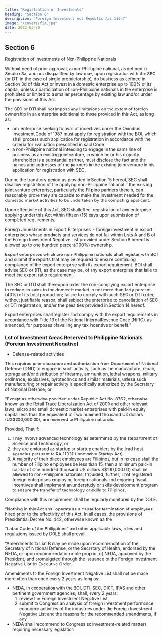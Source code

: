 ```yaml
---
title: "Registration of Investments"
heading: "Section 6"
description: "Foreign Investment Act Republic Act 11647"
image: "/covers/fia.jpg"
date: 2022-03-20
---
```


## Section 6 

<!--  Section 5 of R. A. No. 7042, as amended, i8 hereby amended to read as follows: -->

Registration of Investments of Non-Philippine Nationals

Without need of prior approval, a non-Philippine national, as defined in Section 3a, and not disqualified by law may, upon registration with the SEC (or DTI in the case of single proprietorship), do business as defined in Section 3d of this Act or invest in a domestic enterprise up to 100% of its capital, unless a participation of non-Philippine nationals in the enterprise is prohibited or limited to a smaller percentage by existing law and/or under the provisions of this Act. 

The SEC or DTI shall not impose any limitations on the extent of foreign ownership in an enterprise additional to those provided in this Act, as long as:
- any enterprise seeking to avail of incentives under the Omnibus Investment Code of 1987 must apply for registration with the BOI, which shall process such application for registration in accordance with the criteria for evaluation prescribed in said Code
- a non-Philippine national intending to engage in the same line of business as an existing jointventure, in which he or his majority shareholder is a substantial partner, must disclose the fact and the names and addresses of the partners in the existing joint venture in his application for registration with SEC.

During the transitory period as provided in Section 15 hereof, SEC shall disallow registration of the applying non-Philippine national if the existing joint venture enterprise, particularly the Filipino  partners therein, can reasonably prove they are capable to make the investment needed for the domestic market activities to be undertaken by the competing applicant. 

Upon effectivity of this Act, SEC shalleffect registration of any enterprise applying under this Act within fifteen (15)  days upon submission of completed requirements.

Foreign Jnuesfments in Export Enterprises. - foreign investment in export enterprises  whose products and services do not fall within Lists A and B of the Foreign Investment Negative List provided under Section 8 hereof is allowed up to one hundred percent(100%) ownership.

Export enterprises which are non-Philippine nationals ahall register with BOI and submit the reports that may be required to ensure continuing compliance of the export enterprise with its export requirement. BOI shall advise SEC or DTI, as the case may be, of any export enterprise that faile to meet the export ratio requirement. 

The SEC or DTI shall thereupon order the non-complying export enterprise to reduce its sales to the domestic market to not more than forty percent (40%) of its total production; failure to comply with auch SEC or DTI order, without justifiable reason, shall subject the enterprise to cancellation of SEC or DTI registration, and/or the penalties provided in Section 14 hereof.

Export enterprises shall register and comply with the export requirements in accordance with Title 13 of the National InternalRevenue Code (NIRC), as amended, for purposes ofavailing any tax incentive or benefit.”


### Lst of Investment Areas Reserved to Philippine Nationals (Foreign Investment Negative)

- Defense-related activities

This requires prior clearance and authorization from Department of National Defense (DND) to engage in such activity, such as the manufacture, repair, storage and/or distribution of firearms, ammunition, lethal weapons, military ordinance, 
explosives, pyrotechnics and similar materials, unlesa such manufacturing or repair activity is 
specifically authorized by the Secretary of National Defense; or

“Except as otherwise provided under Republic Act No. 8762, otherwise known as the Retail Trade Liberalization Act of 2000 and other relevant laws, micro and small domestic market enterprises  with paid-in equity capital less than the equivalent of Two hummed thousand US dollars  (US$200,000.00), are reserved to Philippine nationals: 

Provided, That if:

1. They involve advanced technology as determined by the Ttepartment of Science and Technology, or
2. they are endorsed as startup or startup enablers by the lead host agencies pursuant to RA 11337 (Innovative Startup Act)
3. A majority of their direct employees are Filipinos, but in no case shall the number of Filipino employees be less than 15, then a minimum paid-in capital of One hundred thousand US dollars S$100,000.00) shall be allowed to non-Philippine nationals: f'rouided, further, That registered foreign enterprises  employing foreign nationals and enjoying fiscal incentives shall implement an understudy or skills  development program to ensure the transfer of technology or skills to Fi1ipinos. 

Compliance with  this requirement shall be regularly monitored by the DOLE.

“Nothing in this Act shall operate as a cause for termination of employees hired prior to the  effectivity of this Act. In all cases, the provisions of Presidential Decree No. 442, otherwise known aa the

“Labor Code of the Philippines” and other applicable laws, rules and regulations issued by DOLE 
shall prevail.

“Amendments to Liat B may be made upon recommendation of the Secretary of National Defense, or the 
Secretary of Health, endorsed by the NEDA, or upon recommendation mole proprio, o( NEDA, approved 
by the President, and promulgated through the issuance of the Foreign Investment Negative List by 
Executive Order.

Amendments to the Foreign Investment Negative List shall not be made more often than once every 2 years as long as:
- NEDA, in cooperation with the BOI, DTI, SEC, DICT, IPAS and other pertinent government agencies, shall, every 2 years:
  1. review the  Foreign Investment Negative List
  2. submit to Congress an analysis of foreign investment performance economic activities of the industries under the Foreign Investment Negative List and the reasons for the recommended amendments, if any
- NEDA shall recommend to Congress so investment-related matters requiring necessary legislation
